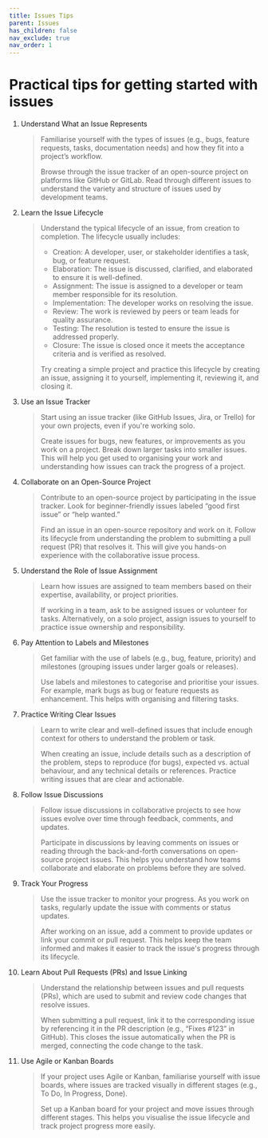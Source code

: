 ```yaml
---
title: Issues Tips
parent: Issues
has_children: false
nav_exclude: true
nav_order: 1
---
```


# Practical tips for getting started with issues

1. Understand What an Issue Represents

    > Familiarise yourself with the types of issues 
    > (e.g., bugs, feature requests, tasks, documentation needs) and how they fit into a 
    > project’s workflow.
    > 
    > Browse through the issue tracker of an open-source project on platforms like GitHub or GitLab. 
    > Read through different issues to understand the variety and structure of issues used by development 
    > teams.

2. Learn the Issue Lifecycle

    > Understand the typical lifecycle of an issue, from creation to completion. The lifecycle usually 
    > includes:
    > * Creation: A developer, user, or stakeholder identifies a task, bug, or feature request.
    > * Elaboration: The issue is discussed, clarified, and elaborated to ensure it is well-defined.
    > * Assignment: The issue is assigned to a developer or team member responsible for its resolution.
    > * Implementation: The developer works on resolving the issue.
    > * Review: The work is reviewed by peers or team leads for quality assurance.
    > * Testing: The resolution is tested to ensure the issue is addressed properly.
    > * Closure: The issue is closed once it meets the acceptance criteria and is verified as resolved.
    > 
    > Try creating a simple project and practice this lifecycle by creating an issue, assigning it to 
    > yourself, implementing it, reviewing it, and closing it.

3. Use an Issue Tracker

    > Start using an issue tracker (like GitHub Issues, Jira, or Trello) for your own projects, even 
    > if you're working solo.
    > 
    > Create issues for bugs, new features, or improvements as you work on a project. Break down 
    > larger tasks into smaller issues. This will help you get used to organising your work and 
    > understanding how issues can track the progress of a project.

4. Collaborate on an Open-Source Project

    > Contribute to an open-source project by participating in the issue tracker. Look for 
    > beginner-friendly issues labeled “good first issue” or “help wanted.”
    > 
    > Find an issue in an open-source repository and work on it. Follow its lifecycle from 
    > understanding the problem to submitting a pull request (PR) that resolves it. This will 
    > give you hands-on experience with the collaborative issue process.

5. Understand the Role of Issue Assignment

    > Learn how issues are assigned to team members based on their expertise, availability, or 
    > project priorities.
    > 
    > If working in a team, ask to be assigned issues or volunteer for tasks. Alternatively, on a 
    > solo project, assign issues to yourself to practice issue ownership and responsibility.

6. Pay Attention to Labels and Milestones

    > Get familiar with the use of labels (e.g., bug, feature, priority) and milestones (grouping 
    > issues under larger goals or releases).
    > 
    > Use labels and milestones to categorise and prioritise your issues. For example, mark bugs as 
    > bug or feature requests as enhancement. This helps with organising and filtering tasks.

7. Practice Writing Clear Issues

    > Learn to write clear and well-defined issues that include enough context for others to understand 
    > the problem or task.
    > 
    > When creating an issue, include details such as a description of the problem, steps to reproduce 
    > (for bugs), expected vs. actual behaviour, and any technical details or references. Practice writing 
    > issues that are clear and actionable.

8. Follow Issue Discussions

    > Follow issue discussions in collaborative projects to see how issues evolve over time through 
    > feedback, comments, and updates.
    > 
    > Participate in discussions by leaving comments on issues or reading through the back-and-forth 
    > conversations on open-source project issues. This helps you understand how teams collaborate and 
    > elaborate on problems before they are solved.

9. Track Your Progress

    > Use the issue tracker to monitor your progress. As you work on tasks, regularly update the issue 
    > with comments or status updates.
    > 
    > After working on an issue, add a comment to provide updates or link your commit or pull request. 
    > This helps keep the team informed and makes it easier to track the issue's progress through its 
    > lifecycle.

10. Learn About Pull Requests (PRs) and Issue Linking

    > Understand the relationship between issues and pull requests (PRs), which are used to submit and 
    > review code changes that resolve issues.
    > 
    > When submitting a pull request, link it to the corresponding issue by referencing it in the PR 
    > description (e.g., “Fixes #123” in GitHub). This closes the issue automatically when the PR is 
    > merged, connecting the code change to the task.

11. Use Agile or Kanban Boards

    > If your project uses Agile or Kanban, familiarise yourself with issue boards, where issues are 
    > tracked visually in different stages (e.g., To Do, In Progress, Done).
    > 
    > Set up a Kanban board for your project and move issues through different stages. This helps you 
    > visualise the issue lifecycle and track project progress more easily.
